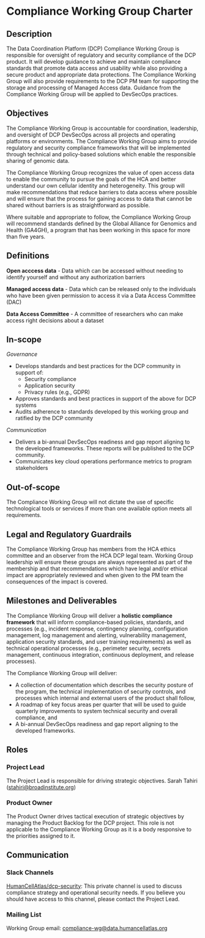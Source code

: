 
# Compliance Working Group Charter


## Description

The Data Coordination Platform (DCP) Compliance Working Group is responsible for oversight of regulatory and security compliance of the DCP product. It will develop guidance to achieve and maintain compliance standards that promote data access and usability while also providing a secure product and appropriate data protections. The Compliance Working Group will also provide requirements to the DCP PM team for supporting the storage and processing of Managed Access data. Guidance from the Compliance Working Group will be applied to DevSecOps practices.


## Objectives

The Compliance Working Group is accountable for coordination, leadership, and oversight of DCP DevSecOps across all projects and operating platforms or environments. The Compliance Working Group aims to provide regulatory and security compliance frameworks that will be implemented through technical and policy-based solutions which enable the responsible sharing of genomic data. 

The Compliance Working Group recognizes the value of open access data to enable the community to pursue the goals of the HCA and better understand our own cellular identity and heterogeneity. This group will make recommendations that reduce barriers to data access where possible and will ensure that the process for gaining access to data that cannot be shared without barriers is as straightforward as possible. 

Where suitable and appropriate to follow, the Compliance Working Group will recommend standards defined by the Global Alliance for Genomics and Health (GA4GH), a program that has been working in this space for more than five years. 


## Definitions

__Open acccess data__ - Data which can be accessed without needing to identify yourself and without any authorization barriers

__Managed access data__ - Data which can be released only to the individuals who have been given permission to access it via a Data Access Committee (DAC)

__Data Access Committee__ - A committee of researchers who can make access right decisions about a dataset

## In-scope

_Governance_

* Develops standards and best practices for the DCP community in support of:
  * Security compliance
  * Application security
  * Privacy rules (e.g., GDPR)
* Approves standards and best practices in support of the above for DCP systems
* Audits adherence to standards developed by this working group and ratified by the DCP community

_Communication_
* Delivers a bi-annual DevSecOps readiness and gap report aligning to the developed frameworks. These reports will be published to the DCP community.
* Communicates key cloud operations performance metrics to program stakeholders

## Out-of-scope

The Compliance Working Group will not dictate the use of specific technological tools or services if more than one available option meets all requirements.

## Legal and Regulatory Guardrails

The Compliance Working Group has members from the HCA ethics committee and an observer from the HCA DCP legal team. Working Group leadership will ensure these groups are always represented as part of the membership and that recommendations which have legal and/or ethical impact are appropriately reviewed and when given to the PM team the consequences of the impact is covered.

## Milestones and Deliverables

The Compliance Working Group will deliver a __holistic compliance framework__ that will inform compliance-based policies, standards, and processes (e.g., incident response, contingency planning, configuration management, log management and alerting, vulnerability management, application security standards, and user training requirements) as well as technical operational processes (e.g., perimeter security, secrets management, continuous integration, continuous deployment, and release processes).

The Compliance Working Group will deliver:
* A collection of documentation which describes the security posture of the program, the technical implementation of security controls, and processes which internal and external users of the product shall follow,
* A roadmap of key focus areas per quarter that will be used to guide quarterly improvements to system technical security and overall compliance, and
* A bi-annual DevSecOps readiness and gap report aligning to the developed frameworks.

## Roles

### Project Lead
The Project Lead is responsible for driving strategic objectives. Sarah Tahiri (stahiri@broadinstitute.org)

### Product Owner
The Product Owner drives tactical execution of strategic objectives by managing the Product Backlog for the DCP project. This role is not applicable to the Compliance Working Group as it is a body responsive to the priorities assigned to it.

## Communication

### Slack Channels
[HumanCellAtlas/dcp-security](https://humancellatlas.slack.com/messages/dcp-security): This private channel is used to discuss compliance strategy and operational security needs. If you believe you should have access to this channel, please contact the Project Lead.

### Mailing List
Working Group email: compliance-wg@data.humancellatlas.org
